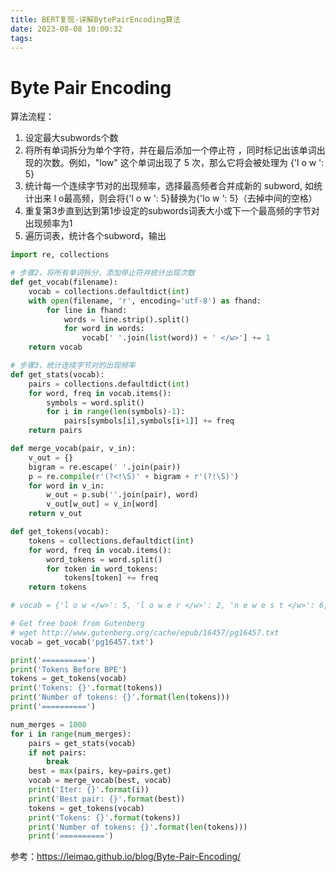 ```yaml
---
title: BERT复现-详解BytePairEncoding算法
date: 2023-08-08 10:00:32
tags:
---
```


# Byte Pair Encoding
算法流程：
1. 设定最大subwords个数 
2. 将所有单词拆分为单个字符，并在最后添加一个停止符 </w>，同时标记出该单词出现的次数。例如，"low" 这个单词出现了 5 次，那么它将会被处理为 {'l o w </w>': 5}
3. 统计每一个连续字节对的出现频率，选择最高频者合并成新的 subword, 如统计出来 l o最高频，则会将{'l o w </w>': 5}替换为{'lo w </w>': 5}（去掉中间的空格）
4. 重复第3步直到达到第1步设定的subwords词表大小或下一个最高频的字节对出现频率为1
5. 遍历词表，统计各个subword，输出

```python
import re, collections

# 步骤2，将所有单词拆分，添加停止符并统计出现次数
def get_vocab(filename):
    vocab = collections.defaultdict(int)
    with open(filename, 'r', encoding='utf-8') as fhand:
        for line in fhand:
            words = line.strip().split()
            for word in words:
                vocab[' '.join(list(word)) + ' </w>'] += 1
    return vocab

# 步骤3，统计连续字节对的出现频率
def get_stats(vocab):
    pairs = collections.defaultdict(int)
    for word, freq in vocab.items():
        symbols = word.split()
        for i in range(len(symbols)-1):
            pairs[symbols[i],symbols[i+1]] += freq
    return pairs

def merge_vocab(pair, v_in):
    v_out = {}
    bigram = re.escape(' '.join(pair))
    p = re.compile(r'(?<!\S)' + bigram + r'(?!\S)')
    for word in v_in:
        w_out = p.sub(''.join(pair), word)
        v_out[w_out] = v_in[word]
    return v_out

def get_tokens(vocab):
    tokens = collections.defaultdict(int)
    for word, freq in vocab.items():
        word_tokens = word.split()
        for token in word_tokens:
            tokens[token] += freq
    return tokens

# vocab = {'l o w </w>': 5, 'l o w e r </w>': 2, 'n e w e s t </w>': 6, 'w i d e s t </w>': 3}

# Get free book from Gutenberg
# wget http://www.gutenberg.org/cache/epub/16457/pg16457.txt
vocab = get_vocab('pg16457.txt')

print('==========')
print('Tokens Before BPE')
tokens = get_tokens(vocab)
print('Tokens: {}'.format(tokens))
print('Number of tokens: {}'.format(len(tokens)))
print('==========')

num_merges = 1000
for i in range(num_merges):
    pairs = get_stats(vocab)
    if not pairs:
        break
    best = max(pairs, key=pairs.get)
    vocab = merge_vocab(best, vocab)
    print('Iter: {}'.format(i))
    print('Best pair: {}'.format(best))
    tokens = get_tokens(vocab)
    print('Tokens: {}'.format(tokens))
    print('Number of tokens: {}'.format(len(tokens)))
    print('==========')
```


参考：https://leimao.github.io/blog/Byte-Pair-Encoding/
